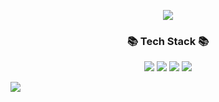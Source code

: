 
<p align="center">
<img src="https://capsule-render.vercel.app/api?type=cylinder&color=E6E6FA&height=300&section=header&text=YeongHyeon%20Kim&fontSize=90&fontColor=FFFFFF" />
</p>

<h3 align="center">📚 Tech Stack 📚</h3>
<p align="center"> 
  <img src="https://img.shields.io/badge/Swift-F05138?style=round-square&logo=Swift&logoColor=white"/>
  <img src="https://img.shields.io/badge/UIKit-2396F3?style=round-square&logo=UIKit&logoColor=white"/>
  <img src="https://img.shields.io/badge/RxSwift-B7178C?style=round-square&logo=ReactiveX&logoColor=white"/>
  <img src="https://img.shields.io/badge/Alamofire-D63F1A?style=round-square&logo=Alamy&logoColor=white"/>
</p>

<a href="https://hits.seeyoufarm.com"><img src="https://hits.seeyoufarm.com/api/count/incr/badge.svg?url=https%3A%2F%2Fgithub.com%2Fk2645%2Fhit-counter&count_bg=%23D7CFFF&title_bg=%23D7CFFF&icon=github.svg&icon_color=%23FFFFFF&title=Git&edge_flat=false"/></a>
